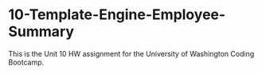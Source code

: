 # 10-Template-Engine-Employee-Summary
This is the Unit 10 HW assignment for the University of Washington Coding Bootcamp.
